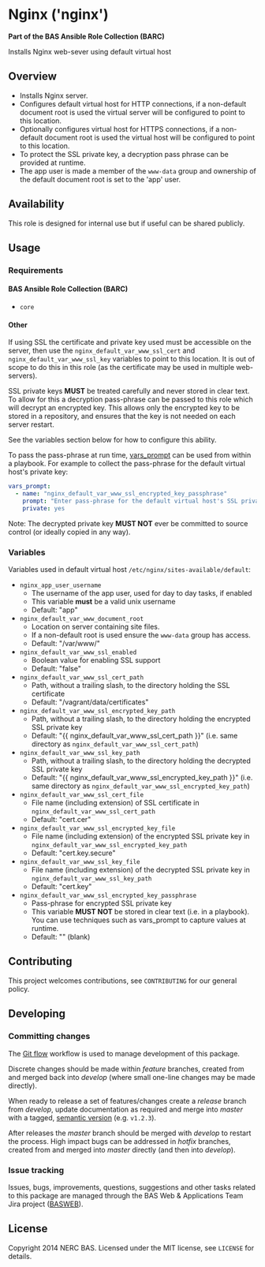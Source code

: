 # Nginx ('nginx')

**Part of the BAS Ansible Role Collection (BARC)**

Installs Nginx web-sever using default virtual host

## Overview

* Installs Nginx server.
* Configures default virtual host for HTTP connections, if a non-default document root is used the virtual server will be configured to point to this location.
* Optionally configures virtual host for HTTPS connections, if a non-default document root is used the virtual host will be configured to point to this location.
* To protect the SSL private key, a decryption pass phrase can be provided at runtime.
* The app user is made a member of the `www-data` group and ownership of the default document root is set to the 'app' user.

## Availability

This role is designed for internal use but if useful can be shared publicly.

## Usage

### Requirements

#### BAS Ansible Role Collection (BARC)

* `core`

#### Other

If using SSL the certificate and private key used must be accessible on the server, then use the `nginx_default_var_www_ssl_cert` and `nginx_default_var_www_ssl_key` variables to point to this location. It is out of scope to do this in this role (as the certificate may be used in multiple web-servers).

SSL private keys **MUST** be treated carefully and never stored in clear text. To allow for this a decryption pass-phrase can be passed to this role which will decrypt an encrypted key. This allows only the encrypted key to be stored in a repository, and ensures that the key is not needed on each server restart.

See the variables section below for how to configure this ability.

To pass the pass-phrase at run time, [vars_prompt](http://docs.ansible.com/playbooks_prompts.html) can be used from within a playbook. For example to collect the pass-phrase for the default virtual host's private key:

```yaml
vars_prompt:
  - name: "nginx_default_var_www_ssl_encrypted_key_passphrase"
    prompt: "Enter pass-phrase for the default virtual host's SSL private key"
    private: yes
```

Note: The decrypted private key **MUST NOT** ever be committed to source control (or ideally copied in any way).

### Variables

Variables used in default virtual host `/etc/nginx/sites-available/default`:

* `nginx_app_user_username`
    * The username of the app user, used for day to day tasks, if enabled
    * This variable **must** be a valid unix username
    * Default: "app"
* `nginx_default_var_www_document_root`
	* Location on server containing site files. 
	* If a non-default root is used ensure the `www-data` group has access.
    * Default: "/var/www/"
* `nginx_default_var_www_ssl_enabled`
    * Boolean value for enabling SSL support 
    * Default: "false"
* `nginx_default_var_www_ssl_cert_path`
    * Path, without a trailing slash, to the directory holding the SSL certificate 
    * Default: "/vagrant/data/certificates"
* `nginx_default_var_www_ssl_encrypted_key_path`
    * Path, without a trailing slash, to the directory holding the encrypted SSL private key
    * Default: "{{ nginx_default_var_www_ssl_cert_path }}" (i.e. same directory as `nginx_default_var_www_ssl_cert_path`)
* `nginx_default_var_www_ssl_key_path`
    * Path, without a trailing slash, to the directory holding the decrypted SSL private key 
    * Default: "{{ nginx_default_var_www_ssl_encrypted_key_path }}" (i.e. same directory as `nginx_default_var_www_ssl_encrypted_key_path`)
* `nginx_default_var_www_ssl_cert_file`
    * File name (including extension) of SSL certificate in `nginx_default_var_www_ssl_cert_path`
    * Default: "cert.cer"
* `nginx_default_var_www_ssl_encrypted_key_file`
    * File name (including extension) of the encrypted SSL private key in `nginx_default_var_www_ssl_encrypted_key_path`
    * Default: "cert.key.secure"
* `nginx_default_var_www_ssl_key_file`
    * File name (including extension) of the decrypted SSL private key in `nginx_default_var_www_ssl_key_path`
    * Default: "cert.key"
* `nginx_default_var_www_ssl_encrypted_key_passphrase`
    * Pass-phrase for encrypted SSL private key
    * This variable **MUST NOT** be stored in clear text (i.e. in a playbook). You can use techniques such as vars_prompt to capture values at runtime.
    * Default: "" (blank)

## Contributing

This project welcomes contributions, see `CONTRIBUTING` for our general policy.

## Developing

### Committing changes

The [Git flow](https://github.com/fzaninotto/Faker#formatters) workflow is used to manage development of this package.

Discrete changes should be made within *feature* branches, created from and merged back into *develop* (where small one-line changes may be made directly).

When ready to release a set of features/changes create a *release* branch from *develop*, update documentation as required and merge into *master* with a tagged, [semantic version](http://semver.org/) (e.g. `v1.2.3`).

After releases the *master* branch should be merged with *develop* to restart the process. High impact bugs can be addressed in *hotfix* branches, created from and merged into *master* directly (and then into *develop*).

### Issue tracking

Issues, bugs, improvements, questions, suggestions and other tasks related to this package are managed through the BAS Web & Applications Team Jira project ([BASWEB](https://jira.ceh.ac.uk/browse/BASWEB)).

## License

Copyright 2014 NERC BAS. Licensed under the MIT license, see `LICENSE` for details.
